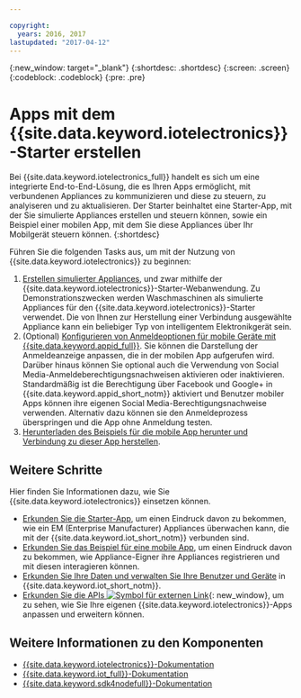 ```yaml
---

copyright:
  years: 2016, 2017
lastupdated: "2017-04-12"
---
```


<!-- Common attributes used in the template are defined as follows: -->
{:new_window: target="\_blank"}
{:shortdesc: .shortdesc}
{:screen: .screen}
{:codeblock: .codeblock}
{:pre: .pre}

<!-- Note to writers - index.md and iot4egettingstarted.md are (almost) duplicates and a change to one should be made to both. index.md appears within the product app as the getting started page. iot4egettingstarted.md appears as the top level topic in the docs toc. -->

# Apps mit dem {{site.data.keyword.iotelectronics}}-Starter erstellen

Bei {{site.data.keyword.iotelectronics_full}} handelt es sich um eine integrierte End-to-End-Lösung, die es Ihren Apps ermöglicht, mit verbundenen Appliances zu kommunizieren und diese zu steuern, zu analyiseren und zu aktualisieren. Der Starter beinhaltet eine Starter-App, mit der Sie simulierte Appliances erstellen und steuern können, sowie ein Beispiel einer mobilen App, mit dem Sie diese Appliances über Ihr Mobilgerät steuern können.
{:shortdesc}

Führen Sie die folgenden Tasks aus, um mit der Nutzung von {{site.data.keyword.iotelectronics}} zu beginnen:

1. [Erstellen simulierter Appliances](https://console.ng.bluemix.net/docs/starters/IotElectronics/iot4ecreatingappliances.html), und zwar mithilfe der {{site.data.keyword.iotelectronics}}-Starter-Webanwendung. Zu Demonstrationszwecken werden Waschmaschinen als simulierte Appliances für den {{site.data.keyword.iotelectronics}}-Starter verwendet. Die von Ihnen zur Herstellung einer Verbindung ausgewählte Appliance kann ein beliebiger Typ von intelligentem Elektronikgerät sein.
2. (Optional) [Konfigurieren von Anmeldeoptionen für mobile Geräte mit {{site.data.keyword.appid_full}}](https://console.ng.bluemix.net/docs/services/appid/index.html). Sie können die Darstellung der Anmeldeanzeige anpassen, die in der mobilen App aufgerufen wird. Darüber hinaus können Sie optional auch die Verwendung von Social Media-Anmeldeberechtigungsnachweisen aktivieren oder inaktivieren. Standardmäßig ist die Berechtigung über Facebook und Google+ in {{site.data.keyword.appid_short_notm}} aktiviert und Benutzer mobiler Apps können ihre eigenen Social Media-Berechtigungsnachweise verwenden. Alternativ dazu können sie den Anmeldeprozess überspringen und die App ohne Anmeldung testen. 
3. [Herunterladen des Beispiels für die mobile App herunter und Verbindung zu dieser App herstellen](https://console.ng.bluemix.net/docs/starters/IotElectronics/iotelectronics_config_mobile.html).


## Weitere Schritte
Hier finden Sie Informationen dazu, wie Sie {{site.data.keyword.iotelectronics}} einsetzen können.

- [Erkunden Sie die Starter-App](https://console.ng.bluemix.net/docs/starters/IotElectronics/iot4ecreatingappliances.html), um einen Eindruck davon zu bekommen, wie ein EM (Enterprise Manufacturer) Appliances überwachen kann, die mit der {{site.data.keyword.iot_short_notm}} verbunden sind.
- [Erkunden Sie das Beispiel für eine mobile App](https://console.ng.bluemix.net/docs/starters/IotElectronics/iotelectronics_config_mobile.html), um einen Eindruck davon zu bekommen, wie Appliance-Eigner ihre Appliances registrieren und mit diesen interagieren können.
- [Erkunden Sie Ihre Daten und verwalten Sie Ihre Benutzer und Geräte](iotelectronics_dashboard.html) in {{site.data.keyword.iot_short_notm}}.
- [Erkunden Sie die APIs ![Symbol für externen Link](../../icons/launch-glyph.svg)](http://ibmiotforelectronics.mybluemix.net/public/iot4eregistrationapi.html){: new_window}, um zu sehen, wie Sie Ihre eigenen {{site.data.keyword.iotelectronics}}-Apps anpassen und erweitern können.

## Weitere Informationen zu den Komponenten
- [{{site.data.keyword.iotelectronics}}-Dokumentation](iotelectronics_overview.html)
- [{{site.data.keyword.iot_full}}-Dokumentation](https://console.ng.bluemix.net/docs/services/IoT/index.html)
- [{{site.data.keyword.sdk4nodefull}}-Dokumentation](https://console.ng.bluemix.net/docs/runtimes/nodejs/index.html#nodejs_runtime)
